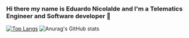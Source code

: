 ### Hi there my name is Eduardo Nicolalde and I'm a Telematics Engineer and Software developer 👋

<!--
**AaronNicolalde/AaronNicolalde** is a ✨ _special_ ✨ repository because its `README.md` (this file) appears on your GitHub profile.

Here are some ideas to get you started:

- 🔭 I’m currently working on ...
- 🌱 I’m currently learning ...
- 👯 I’m looking to collaborate on ...
- 🤔 I’m looking for help with ...
- 💬 Ask me about ...
- 📫 How to reach me: ...
- 😄 Pronouns: ...
- ⚡ Fun fact: ...
-->
<!--[![Top Langs](https://github-readme-stats.vercel.app/api/top-langs/?username=eduanico&layout=compact)](https://github.com/anuraghazra/github-readme-stats)-->
<!--[![Anurag's GitHub stats](https://github-readme-stats.vercel.app/api?username=eduanico)](https://github.com/anuraghazra/github-readme-stats)-->

[![Top Langs](https://github-readme-stats.vercel.app/api/top-langs/?username=eduanico)](https://github.com/anuraghazra/github-readme-stats) 
![Anurag's GitHub stats](https://github-readme-stats.vercel.app/api?username=eduanico&show_icons=true&theme=radical)
